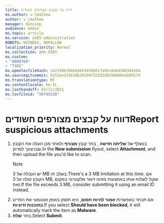 ```yaml
---
title: דווח על קבצים מצורפים חשודים
ms.author: v-jmathew
author: v-jmathew
manager: dansimp
audience: Admin
ms.topic: article
ms.service: o365-administration
ROBOTS: NOINDEX, NOFOLLOW
localization_priority: Normal
ms.collection: Adm_O365
ms.custom:
- "9000760"
- "7391"
ms.openlocfilehash: c4219d67666b46634506617a96c0ab458836410a
ms.sourcegitcommit: 6312ee31561db36104f32282d019d069ede69174
ms.translationtype: MT
ms.contentlocale: he-IL
ms.lasthandoff: 03/11/2021
ms.locfileid: "50745538"
---
```

# <a name="report-suspicious-attachments"></a><span data-ttu-id="fe9eb-102">דווח על קבצים מצורפים חשודים</span><span class="sxs-lookup"><span data-stu-id="fe9eb-102">Report suspicious attachments</span></span>

1. <span data-ttu-id="fe9eb-103">בנשלף של **שליחה חדשה** , בחר קובץ **מצורף** ולאחר מכן העלה את הקובץ שברצונך לסרוק.</span><span class="sxs-lookup"><span data-stu-id="fe9eb-103">In the **New submission** flyout, select **Attachment**, and then upload the file you'd like to scan.</span></span>
    > [!NOTE]
    > <span data-ttu-id="fe9eb-104">יש הגבלה של 3 MB בשלב זה.</span><span class="sxs-lookup"><span data-stu-id="fe9eb-104">There's a 3 MB limitation at this time.</span></span> <span data-ttu-id="fe9eb-105">אם הקובץ עולה על 3 MB, שקול לשלוח אותו באמצעות מזהה דואר אלקטרוני במקום זאת.</span><span class="sxs-lookup"><span data-stu-id="fe9eb-105">If the file exceeds 3 MB, consider submitting it using an email ID instead.</span></span>
2. <span data-ttu-id="fe9eb-106">אם תבחר באפשרות **אמור להיות חסום**, היא תסמן באופן אוטומטי את הפריט **כתוכנות זדוניות**.</span><span class="sxs-lookup"><span data-stu-id="fe9eb-106">If you select **Should have been blocked**, it will automatically mark the item as **Malware**.</span></span>
3. <span data-ttu-id="fe9eb-107">בחר **שלח**.</span><span class="sxs-lookup"><span data-stu-id="fe9eb-107">Select **Submit**.</span></span>
